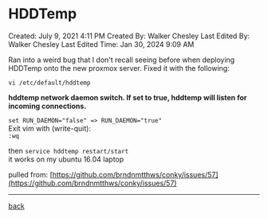 # HDDTemp

Created: July 9, 2021 4:11 PM
Created By: Walker Chesley
Last Edited By: Walker Chesley
Last Edited Time: Jan 30, 2024 9:09 AM

Ran into a weird bug that I don't recall seeing before when deploying HDDTemp onto the new proxmox server. 
Fixed it with the following: 

`vi /etc/default/hddtemp`

**hddtemp network daemon switch. If set to true, hddtemp will listen for incoming connections.**

`set RUN_DAEMON="false" => RUN_DAEMON="true"`  
Exit vim with (write-quit):  
`:wq`

then `service hddtemp restart/start`  
it works on my ubuntu 16.04 laptop

pulled from: [https://github.com/brndnmtthws/conky/issues/57](https://github.com/brndnmtthws/conky/issues/57)

---
[back](./README.md)

